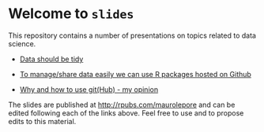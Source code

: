 # Welcome to `slides`

This repository contains a number of presentations on topics related to data science.

- [Data should be tidy](https://github.com/maurolepore/slides/blob/master/tidy.Rmd)

- [To manage/share data easily we can use R packages hosted on Github](https://github.com/maurolepore/slides/edit/master/packages.Rmd)

- [Why and how to use git(Hub) - my opinion](https://github.com/maurolepore/slides/edit/master/git_and_gitHub.Rmd)

The slides are published at http://rpubs.com/maurolepore and can be edited following each of the links above. Feel free to use and to propose edits to this material.

